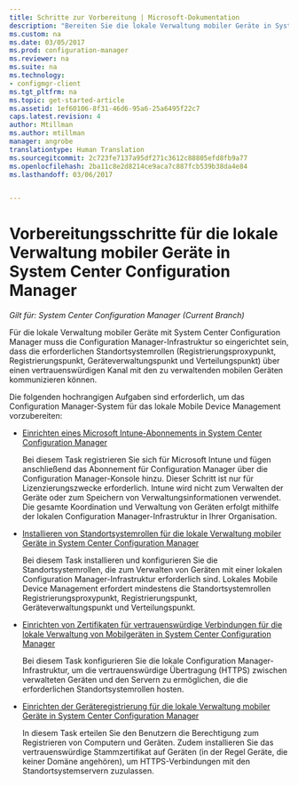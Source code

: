 ```yaml
---
title: Schritte zur Vorbereitung | Microsoft-Dokumentation
description: "Bereiten Sie die lokale Verwaltung mobiler Geräte in System Center Configuration Manager vor."
ms.custom: na
ms.date: 03/05/2017
ms.prod: configuration-manager
ms.reviewer: na
ms.suite: na
ms.technology:
- configmgr-client
ms.tgt_pltfrm: na
ms.topic: get-started-article
ms.assetid: 1ef60106-8f31-46d6-95a6-25a6495f22c7
caps.latest.revision: 4
author: Mtillman
ms.author: mtillman
manager: angrobe
translationtype: Human Translation
ms.sourcegitcommit: 2c723fe7137a95df271c3612c88805efd8fb9a77
ms.openlocfilehash: 2ba11c8e2d8214ce9aca7c887fcb539b38da4e84
ms.lasthandoff: 03/06/2017


---
```

# <a name="preparation-steps-for-on-premises-mobile-device-management-in-system-center-configuration-manager"></a>Vorbereitungsschritte für die lokale Verwaltung mobiler Geräte in System Center Configuration Manager

*Gilt für: System Center Configuration Manager (Current Branch)*

Für die lokale Verwaltung mobiler Geräte mit System Center Configuration Manager muss die Configuration Manager-Infrastruktur so eingerichtet sein, dass die erforderlichen Standortsystemrollen (Registrierungsproxypunkt, Registrierungspunkt, Geräteverwaltungspunkt und Verteilungspunkt) über einen vertrauenswürdigen Kanal mit den zu verwaltenden mobilen Geräten kommunizieren können.  

 Die folgenden hochrangigen Aufgaben sind erforderlich, um das Configuration Manager-System für das lokale Mobile Device Management vorzubereiten:  

-   [Einrichten eines Microsoft Intune-Abonnements in System Center Configuration Manager](../../mdm/get-started/set-up-intune-subscription-on-premises-mdm.md)  

     Bei diesem Task registrieren Sie sich für Microsoft Intune und fügen anschließend das Abonnement für Configuration Manager über die Configuration Manager-Konsole hinzu. Dieser Schritt ist nur für Lizenzierungszwecke erforderlich. Intune wird nicht zum Verwalten der Geräte oder zum Speichern von Verwaltungsinformationen verwendet. Die gesamte Koordination und Verwaltung von Geräten erfolgt mithilfe der lokalen Configuration Manager-Infrastruktur in Ihrer Organisation.  

-   [Installieren von Standortsystemrollen für die lokale Verwaltung mobiler Geräte in System Center Configuration Manager](../../mdm/get-started/install-site-system-roles-for-on-premises-mdm.md)  

     Bei diesem Task installieren und konfigurieren Sie die Standortsystemrollen, die zum Verwalten von Geräten mit einer lokalen Configuration Manager-Infrastruktur erforderlich sind. Lokales Mobile Device Management erfordert mindestens die Standortsystemrollen Registrierungsproxypunkt, Registrierungspunkt, Geräteverwaltungspunkt und Verteilungspunkt.  

-   [Einrichten von Zertifikaten für vertrauenswürdige Verbindungen für die lokale Verwaltung von Mobilgeräten in System Center Configuration Manager](../../mdm/get-started/set-up-certificates-on-premises-mdm.md)  

     Bei diesem Task konfigurieren Sie die lokale Configuration Manager-Infrastruktur, um die vertrauenswürdige Übertragung (HTTPS) zwischen verwalteten Geräten und den Servern zu ermöglichen, die die erforderlichen Standortsystemrollen hosten.  

-   [Einrichten der Geräteregistrierung für die lokale Verwaltung mobiler Geräte in System Center Configuration Manager](../../mdm/get-started/set-up-device-enrollment-on-premises-mdm.md)  

     In diesem Task erteilen Sie den Benutzern die Berechtigung zum Registrieren von Computern und Geräten. Zudem installieren Sie das vertrauenswürdige Stammzertifikat auf Geräten (in der Regel Geräte, die keiner Domäne angehören), um HTTPS-Verbindungen mit den Standortsystemservern zuzulassen.  

